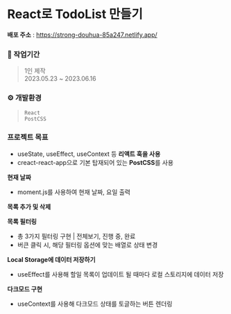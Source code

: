# React로 TodoList 만들기
**배포 주소** : https://strong-douhua-85a247.netlify.app/ <br />

### 💼 작업기간
> 1인 제작 <br/>
  2023.05.23 ~ 2023.06.16
  
### ⚙ 개발환경
> `React` <br/>
  `PostCSS`

### 프로젝트 목표
- useState, useEffect, useContext 등 **리액트 훅을 사용**
- creact-react-app으로 기본 탑재되어 있는 **PostCSS**를 사용
  
**현재 날짜**
- moment.js를 사용하여 현재 날짜, 요일 출력
  
**목록 추가 및 삭제**

**목록 필터링**
  - 총 3가지 필터링 구현  |  전체보기, 진행 중, 완료
  - 버큰 클릭 시, 해당 필터링 옵션에 맞는 배열로 상태 변경
  
**Local Storage에 데이터 저장하기**
- useEffect를 사용해 할일 목록이 업데이트 될 때마다 로컬 스토리지에 데이터 저장

**다크모드 구현**
  - useContext를 사용해 다크모드 상태를 토글하는 버튼 렌더링
